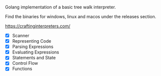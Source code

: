 Golang implementation of a basic tree walk interpreter.

Find the binaries for windows, linux and macos under the releases section.

https://craftinginterpreters.com/

- [x] Scanner
- [x] Representing Code
- [x] Parsing Expressions
- [x] Evaluating Expressions
- [x] Statements and State
- [x] Control Flow
- [x] Functions
